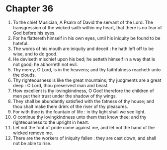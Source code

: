 # Chapter 36

1. To the chief Musician, A Psalm of David the servant of the Lord. The transgression of the wicked saith within my heart, that there is no fear of God before his eyes.
2. For he flattereth himself in his own eyes, until his iniquity be found to be hateful.
3. The words of his mouth are iniquity and deceit : he hath left off to be wise, and to do good.
4. He deviseth mischief upon his bed; he setteth himself in a way that is not good; he abhorreth not evil.
5. Thy mercy, O Lord, is in the heavens; and thy faithfulness reacheth unto the clouds.
6. Thy righteousness is like the great mountains; thy judgments are a great deep : O Lord, thou preservest man and beast.
7. How excellent is thy lovingkindness, O God! therefore the children of men put their trust under the shadow of thy wings.
8. They shall be abundantly satisfied with the fatness of thy house; and thou shalt make them drink of the river of thy pleasures.
9. For with thee is the fountain of life : in thy light shall we see light.
10. O continue thy lovingkindness unto them that know thee; and thy righteousness to the upright in heart.
11. Let not the foot of pride come against me, and let not the hand of the wicked remove me.
12. There are the workers of iniquity fallen : they are cast down, and shall not be able to rise.

